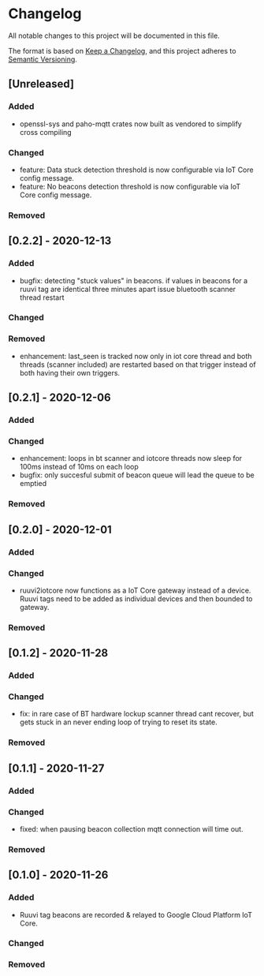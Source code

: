 # Changelog
All notable changes to this project will be documented in this file.

The format is based on [Keep a Changelog](https://keepachangelog.com/en/1.0.0/),
and this project adheres to [Semantic Versioning](https://semver.org/spec/v2.0.0.html).

## [Unreleased]
### Added
- openssl-sys and paho-mqtt crates now built as vendored to simplify cross compiling

### Changed
- feature: Data stuck detection threshold is now configurable via IoT Core config message.
- feature: No beacons detection threshold is now configurable via IoT Core config message.

### Removed

## [0.2.2] - 2020-12-13
### Added
- bugfix: detecting "stuck values" in beacons. if values in beacons for a ruuvi tag are identical three minutes apart issue bluetooth scanner thread restart
### Changed

### Removed
- enhancement: last_seen is tracked now only in iot core thread and both threads (scanner included) are restarted based on that trigger instead of both having their own triggers.
## [0.2.1] - 2020-12-06
### Added

### Changed
- enhancement: loops in bt scanner and iotcore threads now sleep for 100ms instead of 10ms on each loop
- bugfix: only succesful submit of beacon queue will lead the queue to be emptied

### Removed

## [0.2.0] - 2020-12-01
### Added

### Changed
- ruuvi2iotcore now functions as a IoT Core gateway instead of a device. Ruuvi tags need to be added as individual devices and then bounded to gateway.

### Removed

## [0.1.2] - 2020-11-28
### Added

### Changed
- fix: in rare case of BT hardware lockup scanner thread cant recover, but gets stuck in an never ending loop of trying to reset its state.

### Removed

## [0.1.1] - 2020-11-27
### Added

### Changed
- fixed: when pausing beacon collection mqtt connection will time out.

### Removed

## [0.1.0] - 2020-11-26
### Added
- Ruuvi tag beacons are recorded & relayed to Google Cloud Platform IoT Core.

### Changed

### Removed
